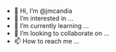 - 👋 Hi, I’m @jmcandia
- 👀 I’m interested in ...
- 🌱 I’m currently learning ...
- 💞️ I’m looking to collaborate on ...
- 📫 How to reach me ...

<!---
jmcandia/jmcandia is a ✨ special ✨ repository because its `README.md` (this file) appears on your GitHub profile.
You can click the Preview link to take a look at your changes.
--->
